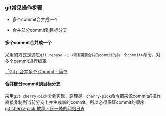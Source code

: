 ### git常见操作步骤

- 多个commit合并成一个

- 合并部分commit到目标分支

#### 多个commit合并成一个

采用的方式是通过`git rebase -i <所有需要合并的commit的前一个commit>`命令，对多个commit进行编辑。

[「Git」合并多个 Commit - 简书](https://www.jianshu.com/p/964de879904a)

#### 合并部分commit到目标分支

采用`git cherry-pick`命令实现。原理是，`cherry-pick`命令把来源commit的操作直接复制到当前分支上并生成新的commit。所以必须保证commit的顺序<br>[git cherry-pick 教程 - 阮一峰的网络日志](https://www.ruanyifeng.com/blog/2020/04/git-cherry-pick.html)
